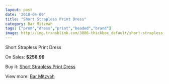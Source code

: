 ```yaml
---
layout: post
date: '2018-04-09'
title: "Short Strapless Print Dress"
category: Bar Mitzvah
tags: ["prom","dress","print","beaded","brand"]
image: http://img.transblink.com/3886-thickbox_default/short-strapless-print-dress.jpg
---
```

Short Strapless Print Dress

On Sales: **$256.99**
<a href="https://www.transblink.com/en/bar-mitzvah/1236-short-strapless-print-dress.html"><amp-img layout="responsive" width="600" height="600" src="//img.transblink.com/3886-thickbox_default/short-strapless-print-dress.jpg" alt="Short Strapless Print Dress 0" /></a>
<a href="https://www.transblink.com/en/bar-mitzvah/1236-short-strapless-print-dress.html"><amp-img layout="responsive" width="600" height="600" src="//img.transblink.com/3888-thickbox_default/short-strapless-print-dress.jpg" alt="Short Strapless Print Dress 1" /></a>
<a href="https://www.transblink.com/en/bar-mitzvah/1236-short-strapless-print-dress.html"><amp-img layout="responsive" width="600" height="600" src="//img.transblink.com/3887-thickbox_default/short-strapless-print-dress.jpg" alt="Short Strapless Print Dress 2" /></a>

Buy it: [Short Strapless Print Dress](https://www.transblink.com/en/bar-mitzvah/1236-short-strapless-print-dress.html "Short Strapless Print Dress")

View more: [Bar Mitzvah](https://www.transblink.com/en/2-bar-mitzvah "Bar Mitzvah")